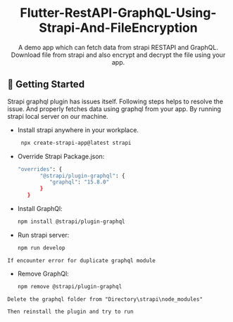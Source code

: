 # 
<div align="center">
  <h1>Flutter-RestAPI-GraphQL-Using-Strapi-And-FileEncryption</h1>
  
  <p>
A demo app which can fetch data from strapi RESTAPI and GraphQL. Download file from strapi and also encrypt and decrypt the file using your app.
  </p>

</div>

<!-- GETTING STARTED -->
## :toolbox: Getting Started
Strapi graphql plugin has issues itself. Following steps helps to resolve the issue. And properly fetches data using graphql from your app. By running strapi local server on our machine.

* Install strapi anywhere in your workplace.
  ```sh
   npx create-strapi-app@latest strapi
  ```

* Override Strapi Package.json:
  ```sh
  "overrides": {
         "@strapi/plugin-graphql": {
            "graphql": "15.8.0"
         }
     }
  ```

* Install GraphQl:
  ```sh
  npm install @strapi/plugin-graphql
  ```
  
* Run strapi server:
  ```sh 
  npm run develop
  ```

`If encounter error for duplicate graphql module`
* Remove GraphQl:
  ```sh 
  npm remove @strapi/plugin-graphql
  ```

`Delete the graphql folder from "Directory\strapi\node_modules"`

`Then reinstall the plugin and try to run`

